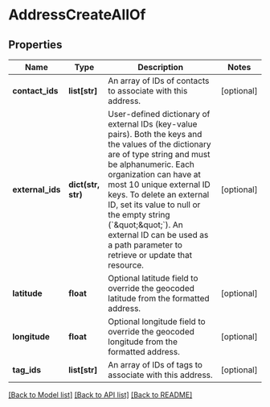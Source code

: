 # AddressCreateAllOf

## Properties
Name | Type | Description | Notes
------------ | ------------- | ------------- | -------------
**contact_ids** | **list[str]** | An array of IDs of contacts to associate with this address. | [optional] 
**external_ids** | **dict(str, str)** | User-defined dictionary of external IDs (key-value pairs). Both the keys and the values of the dictionary are of type string and must be alphanumeric. Each organization can have at most 10 unique external ID keys. To delete an external ID, set its value to null or the empty string (&#x60;\&quot;\&quot;&#x60;). An external ID can be used as a path parameter to retrieve or update that resource. | [optional] 
**latitude** | **float** | Optional latitude field to override the geocoded latitude from the formatted address. | [optional] 
**longitude** | **float** | Optional longitude field to override the geocoded longitude from the formatted address. | [optional] 
**tag_ids** | **list[str]** | An array of IDs of tags to associate with this address. | [optional] 

[[Back to Model list]](../README.md#documentation-for-models) [[Back to API list]](../README.md#documentation-for-api-endpoints) [[Back to README]](../README.md)


